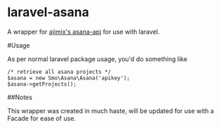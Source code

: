 laravel-asana
=============

A wrapper for [ajimix's asana-api](https://github.com/ajimix/asana-api-php-class) for use with laravel.

#Usage

As per normal laravel package usage, you'd do something like 

<pre><code>/* retrieve all asana projects */
$asana = new Smo\Asana\Asana('apikey');
$asana->getProjects();
</code></pre>

##Notes

This wrapper was created in much haste, will be updated for use with a Facade for ease of use.

